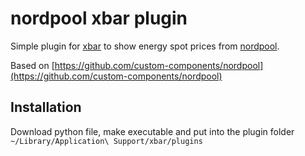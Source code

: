 # nordpool xbar plugin

Simple plugin for [xbar](https://xbarapp.com/) to show energy spot prices from [nordpool](https://www.nordpoolgroup.com/en/).

Based on [https://github.com/custom-components/nordpool](https://github.com/custom-components/nordpool)

## Installation

Download python file, make executable and put into the plugin folder `~/Library/Application\ Support/xbar/plugins`

